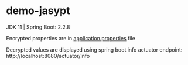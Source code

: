 # demo-jasypt

JDK 11 | Spring Boot: 2.2.8

Encrypted properties are in [application.properties](./src/main/resources/application.properties) file

Decrypted values are displayed using spring boot info actuator endpoint: http://localhost:8080/actuator/info
